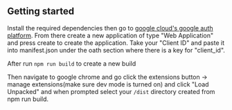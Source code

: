 ## Getting started
Install the required dependencies then go to [google cloud's google auth platform](https://console.cloud.google.com/auth). From there create a new application of type "Web Application" and press create to create the application. Take your "Client ID" and paste it into manifest.json under the oath section where there is a key for "client_id". 

After run `npm run build` to create a new build

Then navigate to google chrome and go click the extensions button -> manage extensions(make sure dev mode is turned on) and click "Load Unpacked" and when prompted select your `/dist` directory created from npm run build.
